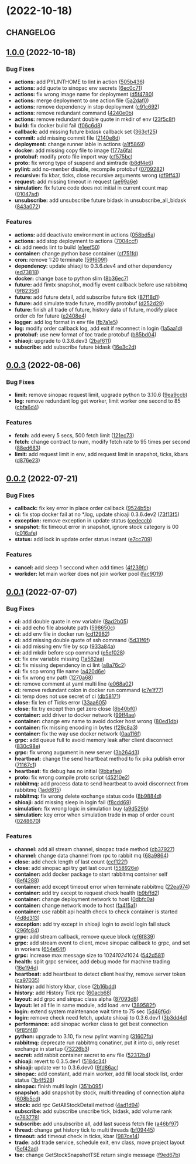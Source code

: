 # [](https://github.com/ToC-Taiwan/toc-sinopac-python/compare/v1.0.0...v) (2022-10-18)

## CHANGELOG

## [1.0.0](https://github.com/ToC-Taiwan/toc-sinopac-python/compare/v0.0.3...v1.0.0) (2022-10-18)

### Bug Fixes

* **actions:** add PYLINTHOME to lint in action ([505b436](https://github.com/ToC-Taiwan/toc-sinopac-python/commit/505b436bc24c3271da43bf9d11e89b9f9693e566))
* **actions:** add quote to sinopac env secrets ([6ec0c71](https://github.com/ToC-Taiwan/toc-sinopac-python/commit/6ec0c71d0ecf2a1593f7487c70ba1da064fd2fc7))
* **actions:** fix wrong image name for deployment ([d5f4780](https://github.com/ToC-Taiwan/toc-sinopac-python/commit/d5f47808e4a3f56aa94bbd01a6b9ba5e4e941cab))
* **actions:** merge deployment to one action file ([5a2daf0](https://github.com/ToC-Taiwan/toc-sinopac-python/commit/5a2daf07e9351d2d673f47cfc2d7e297854ef967))
* **actions:** remove dependency in stop deployment ([c91c692](https://github.com/ToC-Taiwan/toc-sinopac-python/commit/c91c692f551f9009ccbe95a8b14ab1ea32a564a3))
* **actions:** remove redundant command ([4240e0b](https://github.com/ToC-Taiwan/toc-sinopac-python/commit/4240e0b79ff40449416f7cffa58d3ad78db225dc))
* **actions:** remove redundant double quote in mkdir of env ([23f5c8f](https://github.com/ToC-Taiwan/toc-sinopac-python/commit/23f5c8fe07291f5884a160f50d6b2ed2607a2e1d))
* **build:** fix docker build fail ([f06c6d8](https://github.com/ToC-Taiwan/toc-sinopac-python/commit/f06c6d8abf519b9fb1d196251334e90bfe22b90d))
* **callback:** add missing future bidask callback set ([363cf25](https://github.com/ToC-Taiwan/toc-sinopac-python/commit/363cf259ec99aaea1afc19fa1afd1855a96201f3))
* **commit:** add missing commit file ([2140e8d](https://github.com/ToC-Taiwan/toc-sinopac-python/commit/2140e8da61b758c9175911c9d42412f309751a05))
* **deployment:** change runner lable in actions ([a1f5869](https://github.com/ToC-Taiwan/toc-sinopac-python/commit/a1f5869022206df8730f5807082d1ae3075f4a80))
* **docker:** add missing copy file to image ([177a6fa](https://github.com/ToC-Taiwan/toc-sinopac-python/commit/177a6face128cdd9c9e3f5a4c86c1e0e19338cc4))
* **protobuf:** modify proto file import way ([cf575bc](https://github.com/ToC-Taiwan/toc-sinopac-python/commit/cf575bc70f8696e2ddac23b62b246bfaec996e87))
* **proto:** fix wrong type of suspend and simtrade ([b8df4e6](https://github.com/ToC-Taiwan/toc-sinopac-python/commit/b8df4e6e92bb8cdecc749bc8ecc523a013ff1c20))
* **pylint:** add no-menber disable, recompile protobuf ([0709282](https://github.com/ToC-Taiwan/toc-sinopac-python/commit/0709282e2c64cff6e1e1e8ea82a6973054262472))
* **recursive:** fix kbar, ticks, close recursive arguments wrong ([df9ff43](https://github.com/ToC-Taiwan/toc-sinopac-python/commit/df9ff43b0312ea392047102abae3d9bea7637361))
* **request:** add missing timeout in request ([ae99a6e](https://github.com/ToC-Taiwan/toc-sinopac-python/commit/ae99a6e242709ee98a5d4d8b5f184acd227185e1))
* **simulation:** fix future code does not initial in current count map ([01047ad](https://github.com/ToC-Taiwan/toc-sinopac-python/commit/01047ad4c8a4dcb2529cd69fe264ada9dfe6b9d2))
* **unsubscribe:** add unsubscribe future bidask in unsubscribe_all_bidask ([843a072](https://github.com/ToC-Taiwan/toc-sinopac-python/commit/843a07261db4cac539b75bfc83805aa53ee8887f))

### Features

* **actions:** add deactivate environment in actions ([058bd5a](https://github.com/ToC-Taiwan/toc-sinopac-python/commit/058bd5a93062628d6faff43ef21caa0b9a791968))
* **actions:** add stop deployment to actions ([7004ccf](https://github.com/ToC-Taiwan/toc-sinopac-python/commit/7004ccf04e8c563ee300a7d0da6ad9b660bede02))
* **ci:** add needs lint to build ([e1eef50](https://github.com/ToC-Taiwan/toc-sinopac-python/commit/e1eef50b46f0561fc097254f3ac95133a03c8ed0))
* **container:** change python base container ([cf751fd](https://github.com/ToC-Taiwan/toc-sinopac-python/commit/cf751fd38d3589c510d1f163d1a7491f3cbbe658))
* **cron:** remove 1:20 terminate ([59f609f](https://github.com/ToC-Taiwan/toc-sinopac-python/commit/59f609f2c128cc1b841b49c7225d7dbc40e5b012))
* **dependency:** update shiaoji to 0.3.6.dev4 and other dependency ([ed73818](https://github.com/ToC-Taiwan/toc-sinopac-python/commit/ed73818f883c4d23c4875a577befcbc3a90d8d7c))
* **docker:** change base to python slim ([8b36ec7](https://github.com/ToC-Taiwan/toc-sinopac-python/commit/8b36ec7c07d0167d2c98db815cc77ccbccbccfae))
* **future:** add fimtx snapshot, modifiy event callback before use rabbitmq ([9f82356](https://github.com/ToC-Taiwan/toc-sinopac-python/commit/9f82356c437c7bfd7dcfd0ece0ddbfd15611ce8d))
* **future:** add future detail, add subscribe future tick ([87f18d1](https://github.com/ToC-Taiwan/toc-sinopac-python/commit/87f18d1f0d6b05f747cb8bb8e5018e8b07d22f7d))
* **future:** add simulate trade future, modifiy protobuf ([d252d29](https://github.com/ToC-Taiwan/toc-sinopac-python/commit/d252d29a12aab9f431cf3d3f9d450c189846e826))
* **future:** finish all trade of future, history data of future, modify place order cb for future ([e2408e4](https://github.com/ToC-Taiwan/toc-sinopac-python/commit/e2408e45df3ba843ce3c49bd45ba936eb66c8a40))
* **logger:** add log format in env file ([fb7a1e5](https://github.com/ToC-Taiwan/toc-sinopac-python/commit/fb7a1e597e7f00ab1972727f0a090c5ba421222d))
* **log:** modify order callback log, add exit if reconnect in login ([1a5aa1d](https://github.com/ToC-Taiwan/toc-sinopac-python/commit/1a5aa1d2a4a275d2e8c267fa5f7f929c67b1d557))
* **protobuf:** use new format of toc trade protobuf ([b85bd04](https://github.com/ToC-Taiwan/toc-sinopac-python/commit/b85bd04662fb043c5213db3ff7147a6b54452322))
* **shiaoji:** upgrade to 0.3.6.dev3 ([2baf611](https://github.com/ToC-Taiwan/toc-sinopac-python/commit/2baf611be2ec4e7b4adbb4da3338f4bd4bccbd9f))
* **subscribe:** add subscribe future bidask ([16e3c2d](https://github.com/ToC-Taiwan/toc-sinopac-python/commit/16e3c2df12f9679d12fa03ca0100512ca7534b76))

## [0.0.3](https://github.com/ToC-Taiwan/toc-sinopac-python/compare/v0.0.2...v0.0.3) (2022-08-06)

### Bug Fixes

* **limit:** remove sinopac request limit, upgrade python to 3.10.6 ([9ea9ccb](https://github.com/ToC-Taiwan/toc-sinopac-python/commit/9ea9ccb36da46f87d902b11def58b1795fa53558))
* **log:** remove redundant log get worker, limit worker one second to 85 ([cbfa6d4](https://github.com/ToC-Taiwan/toc-sinopac-python/commit/cbfa6d419f517c3857963f89582f39ffa2ca81e5))

### Features

* **fetch:** add every 5 secs, 500 fetch limit ([121ec73](https://github.com/ToC-Taiwan/toc-sinopac-python/commit/121ec73e03e8eb911db8d0c372ceaaefc86815ba))
* **fetch:** change contract to num, modify fetch rate to 95 times per second ([88ed683](https://github.com/ToC-Taiwan/toc-sinopac-python/commit/88ed683c2391a5b52412e6003a036a5673812d6c))
* **limit:** add request limit in env, add request limit in snapshot, ticks, kbars ([d876e23](https://github.com/ToC-Taiwan/toc-sinopac-python/commit/d876e2375d3611f863a0a54426592a906e4e0af9))

## [0.0.2](https://github.com/ToC-Taiwan/toc-sinopac-python/compare/v0.0.1...v0.0.2) (2022-07-21)

### Bug Fixes

* **callback:** fix key error in place order callback ([9524b5b](https://github.com/ToC-Taiwan/toc-sinopac-python/commit/9524b5be9179abc05a894f8e216fc771a57c6b0e))
* **ci:** fix stop docker fail at no *.log, update shioaji 0.3.6.dev2 ([73f13f5](https://github.com/ToC-Taiwan/toc-sinopac-python/commit/73f13f5f8dc3c049e209f6e6ec37ecb5eda18080))
* **exception:** remove exception in update status ([cedeccb](https://github.com/ToC-Taiwan/toc-sinopac-python/commit/cedeccbf4dd5db805230a8d5ce8fb22500f0ae83))
* **snapshot:** fix timeout error in snapshot, ignore stock category is 00 ([c016afe](https://github.com/ToC-Taiwan/toc-sinopac-python/commit/c016afe468d206d9369df31c3df3efb5368c695e))
* **status:** add lock in update order status instant ([e7cc709](https://github.com/ToC-Taiwan/toc-sinopac-python/commit/e7cc7096333ead01d8ae077ae3ec460edc22d3e1))

### Features

* **cancel:** add sleep 1 seccond when add times ([4f239fc](https://github.com/ToC-Taiwan/toc-sinopac-python/commit/4f239fcf661fcb4795cb6445e6530a2640909759))
* **workder:** let main worker does not join worker pool ([fac9019](https://github.com/ToC-Taiwan/toc-sinopac-python/commit/fac9019f9de25d297f45d80cfff5583f3f64113e))

## [0.0.1](https://github.com/ToC-Taiwan/toc-sinopac-python/compare/87093d8e2b3be1cdbdd969292775d7e05139a9d5...v0.0.1) (2022-07-07)

### Bug Fixes

* **ci:** add double quote in env variable ([8ad2b05](https://github.com/ToC-Taiwan/toc-sinopac-python/commit/8ad2b05ccbd3f9af47dc22fffc2abd06327f8fed))
* **ci:** add echo file absolute path ([598650c](https://github.com/ToC-Taiwan/toc-sinopac-python/commit/598650caa3aea15062654809f4ff2486e5cd2cad))
* **ci:** add env file in docker run ([cd12982](https://github.com/ToC-Taiwan/toc-sinopac-python/commit/cd129821587074c008d6e81e0e1357978b4bc0dc))
* **ci:** add missing double quote of ssh command ([5d31f6f](https://github.com/ToC-Taiwan/toc-sinopac-python/commit/5d31f6f96edec5e344927bbb1dc6ef7318d00c91))
* **ci:** add missing env file by scp ([933a84a](https://github.com/ToC-Taiwan/toc-sinopac-python/commit/933a84a3febee50baf9a65e8144c2ef430798044))
* **ci:** add mkdir before scp command ([e5ef028](https://github.com/ToC-Taiwan/toc-sinopac-python/commit/e5ef0283a012dc460719f9bf6e5cead3b94e2fe9))
* **ci:** fix env variable missing ([1a582aa](https://github.com/ToC-Taiwan/toc-sinopac-python/commit/1a582aa7ce07f9b277997f34d372ddbbff149f87))
* **ci:** fix missing dependency in ci lint ([a8a76c2](https://github.com/ToC-Taiwan/toc-sinopac-python/commit/a8a76c28b0de73637cfb188372dffff78c2862be))
* **ci:** fix scp wrong file name ([a420d6e](https://github.com/ToC-Taiwan/toc-sinopac-python/commit/a420d6e4862f71d47dd04f7bb95a36500a9a485f))
* **ci:** fix wrong env path ([1270a68](https://github.com/ToC-Taiwan/toc-sinopac-python/commit/1270a68f35584c0854289064ef1e6bef89ee269a))
* **ci:** remove comment at yaml multi line ([e068a02](https://github.com/ToC-Taiwan/toc-sinopac-python/commit/e068a022de2a1b3a613452b189a4d7a14ed819f5))
* **ci:** remove redundant colon in docker run command ([c7e1f77](https://github.com/ToC-Taiwan/toc-sinopac-python/commit/c7e1f778271b7d72070e0283dbb7b25c1fe4133e))
* **ci:** temp does not use secret of ci ([db58171](https://github.com/ToC-Taiwan/toc-sinopac-python/commit/db581710f3e4bc63c6900c4a32d85d09c34702c3))
* **close:** fix len of Ticks error ([33aa605](https://github.com/ToC-Taiwan/toc-sinopac-python/commit/33aa6051e0889e0d8b24ba0b12a9c05a7da49d78))
* **close:** fix try except then get zero close ([8b40bf0](https://github.com/ToC-Taiwan/toc-sinopac-python/commit/8b40bf0abcf813c6fb2e91396fc395542ba09d4c))
* **container:** add driver to docker network ([99ff4ae](https://github.com/ToC-Taiwan/toc-sinopac-python/commit/99ff4aec783f42ac79de7282b112fe39485736b4))
* **container:** change env name to avoid docker host wrong ([80ed1db](https://github.com/ToC-Taiwan/toc-sinopac-python/commit/80ed1db72221ab5af227a8361b6c72db56b02a10))
* **container:** fix missing encoding in bytes ([f29c8a3](https://github.com/ToC-Taiwan/toc-sinopac-python/commit/f29c8a3d8f536fd80bce9c6ab4cdb6c17026f58a))
* **container:** fix the way use docker network ([0aa116f](https://github.com/ToC-Taiwan/toc-sinopac-python/commit/0aa116f6e1aa462f5ac6e158cc1bfe20cb0dc618))
* **grpc:** add queue full to avoid memory leak after client disconnect ([830c98e](https://github.com/ToC-Taiwan/toc-sinopac-python/commit/830c98e06b585969a417b2453163b785b6892aba))
* **grpc:** fix wrong augument in new server ([3b264d3](https://github.com/ToC-Taiwan/toc-sinopac-python/commit/3b264d313cd3bdab9b88cea3e58d452dbec210f7))
* **heartbeat:** change the send heartbeat method to fix pika publish error ([71167c1](https://github.com/ToC-Taiwan/toc-sinopac-python/commit/71167c131818468509730d97a9371a74edd3536e))
* **heartbeat:** fix debug has no initial ([9bbafae](https://github.com/ToC-Taiwan/toc-sinopac-python/commit/9bbafae4c88f45d731d2ffa6bc4b5f958f014192))
* **proto:** fix wrong compile proto script ([45210e2](https://github.com/ToC-Taiwan/toc-sinopac-python/commit/45210e203c0daa3e8224002939c741d01e24d01c))
* **rabbitmq:** add process data to send heartbeat to avoid disconnect from rabbitmq ([1add815](https://github.com/ToC-Taiwan/toc-sinopac-python/commit/1add815f16c4b680a6bbf9fec2ce2edc755a7d64))
* **rabbitmq:** fix wrong delete exchange status code ([8b9884d](https://github.com/ToC-Taiwan/toc-sinopac-python/commit/8b9884deb6fac959458f806352cf27ba6645b162))
* **shioaji:** add missing sleep in login fail ([f8cdd69](https://github.com/ToC-Taiwan/toc-sinopac-python/commit/f8cdd69a8d01d1113312d90d3fedb9a6bcbde8f9))
* **simulation:** fix wrong logic in simulation buy ([a9d529b](https://github.com/ToC-Taiwan/toc-sinopac-python/commit/a9d529b3865691aae009ec82713c50e3fd602e90))
* **simulation:** key error when simulation trade in map of order count ([0248670](https://github.com/ToC-Taiwan/toc-sinopac-python/commit/02486705c9b1ba90333018ba0a7f0fb42889b91e))

### Features

* **channel:** add all stream channel, sinopac trade method ([cb37927](https://github.com/ToC-Taiwan/toc-sinopac-python/commit/cb379270f30a30667528bc1b2e10f2d233bb9070))
* **channel:** change data channel from rpc to rabbit mq ([68a9864](https://github.com/ToC-Taiwan/toc-sinopac-python/commit/68a98648c5178c1b885f0ed3adec707b101e5d44))
* **close:** add check length of last count ([ccf122f](https://github.com/ToC-Taiwan/toc-sinopac-python/commit/ccf122ff1a9d4ec8213a9afc0c30e4c961dd39cf))
* **close:** add sinopac api try get last count ([558926e](https://github.com/ToC-Taiwan/toc-sinopac-python/commit/558926e329bbc24783527d7c300eb89a149e8086))
* **container:** add docker package to start rabbitmq container self ([8ef4288](https://github.com/ToC-Taiwan/toc-sinopac-python/commit/8ef42888090858305387b99894450f2e880e6071))
* **container:** add except timeout error when terminate rabbitmq ([22ea974](https://github.com/ToC-Taiwan/toc-sinopac-python/commit/22ea9749beabc3e24219eb7b45dd1689740ba879))
* **container:** add try except to request check health ([b9bffd2](https://github.com/ToC-Taiwan/toc-sinopac-python/commit/b9bffd232d0cdac3018b6f85453c1919e1a637c3))
* **container:** change deployment network to host ([0dbfc0a](https://github.com/ToC-Taiwan/toc-sinopac-python/commit/0dbfc0af93e36bef55ada6125586eed05f8d8077))
* **container:** change network mode to host ([fa415a1](https://github.com/ToC-Taiwan/toc-sinopac-python/commit/fa415a11dee2f8345b2bbfd8df1ef3c1181cac0c))
* **container:** use rabbit api health check to check container is started ([4d8d313](https://github.com/ToC-Taiwan/toc-sinopac-python/commit/4d8d3135cb38ac746df9b5ad8b0318fd12511f1f))
* **exception:** add try except in shioaji login to avoid login fail stuck ([296fc84](https://github.com/ToC-Taiwan/toc-sinopac-python/commit/296fc8462cfa5f419338671cd20829965a3bf7e2))
* **grpc:** add stream callback, remove queue block ([ef6f839](https://github.com/ToC-Taiwan/toc-sinopac-python/commit/ef6f8391205c16802b153edb6743e268c62dc95b))
* **grpc:** add stream event to client, move sinopac callback to grpc, and set in workers ([654e64f](https://github.com/ToC-Taiwan/toc-sinopac-python/commit/654e64fa8421ebb29522fa7a9355327f5bbb1019))
* **grpc:** increase max message size to 1024*1024*1024 ([542d581](https://github.com/ToC-Taiwan/toc-sinopac-python/commit/542d581263f5f2a1867fd8a3ac3b3ccf7b57689c))
* **health:** split grpc servicer, add debug mode for machine trading ([16e194d](https://github.com/ToC-Taiwan/toc-sinopac-python/commit/16e194dcb27e6fa490c3a63decedfb0937ac343f))
* **heartbeat:** add heartbeat to detect client healthy, remove server token ([ca97035](https://github.com/ToC-Taiwan/toc-sinopac-python/commit/ca97035089407106bbbaa912d15690739275cf4e))
* **history:** add history kbar, close ([2b16bdd](https://github.com/ToC-Taiwan/toc-sinopac-python/commit/2b16bdd2b43f47702a6d4557946d784ba5a193e7))
* **history:** add History Tick rpc ([60acb68](https://github.com/ToC-Taiwan/toc-sinopac-python/commit/60acb6858f7920446689b483622772b68ec292bc))
* **layout:** add grpc and sinpac class alpha ([87093d8](https://github.com/ToC-Taiwan/toc-sinopac-python/commit/87093d8e2b3be1cdbdd969292775d7e05139a9d5))
* **layout:** let all file in same module, add load .env ([389582f](https://github.com/ToC-Taiwan/toc-sinopac-python/commit/389582fb14974fe44ab53283fadbf3969d3990ad))
* **login:** extend system maintenance wait time to 75 sec ([5d46f6d](https://github.com/ToC-Taiwan/toc-sinopac-python/commit/5d46f6d23d5312b662c393a504b6aa53000931b7))
* **login:** remove check need fetch, update shioaji to 0.3.6.dev1 ([3b3dd4d](https://github.com/ToC-Taiwan/toc-sinopac-python/commit/3b3dd4d1963191537d35b69df1d71dfb25e60004))
* **performance:** add sinopac worker class to get best connection ([9f85f48](https://github.com/ToC-Taiwan/toc-sinopac-python/commit/9f85f488d0d1f1ebf028e7a050a7551e337b9cf7))
* **python:** upgrade to 3.10, fix new pylint warning ([31607fb](https://github.com/ToC-Taiwan/toc-sinopac-python/commit/31607fb0dbe8ef8f895836a655e056fd194f9ebb))
* **rabbitmq:** deprecate run rabbitmq conatiner, put it into ci, only reset exchange in startup ([73226b3](https://github.com/ToC-Taiwan/toc-sinopac-python/commit/73226b30f073d276f6041a7f4af0d77acc11a33c))
* **secret:** add rabbit container secret to env file ([52312b4](https://github.com/ToC-Taiwan/toc-sinopac-python/commit/52312b48ab001098b9b993daf0d002e66947f089))
* **shioaji:** revert to 0.3.5.dev1 ([5184c34](https://github.com/ToC-Taiwan/toc-sinopac-python/commit/5184c3408352268fd9c8e4b03db0bdcc9cbf4cd7))
* **shioaji:** update ver to 0.3.6.dev0 ([9fd86ac](https://github.com/ToC-Taiwan/toc-sinopac-python/commit/9fd86ac30f9f7660b1f65e3033798696d9f8dbf6))
* **sinopac:** add constant, add main worker, add fill local stock list, order status ([1b4f528](https://github.com/ToC-Taiwan/toc-sinopac-python/commit/1b4f5287a7325785f6a346aa064a65e4934a06e2))
* **sinopac:** finish multi login ([351b095](https://github.com/ToC-Taiwan/toc-sinopac-python/commit/351b09511ea028d15275326526d613b39c2a8fba))
* **snapshot:** add snapshot by stock, multi threading of connection alpha ([608b5cd](https://github.com/ToC-Taiwan/toc-sinopac-python/commit/608b5cd5d174200ec9d63d6b3ae59f01012d8bc1))
* **stock:** add rpc GetAllStockDetail method ([4ad1d94](https://github.com/ToC-Taiwan/toc-sinopac-python/commit/4ad1d94e31f52e8f0bfbfbe99f94ccd660d59639))
* **subscribe:** add subscribe unscribe tick, bidask, add volume rank ([e763778](https://github.com/ToC-Taiwan/toc-sinopac-python/commit/e76377843d4fba7e10bc57672f506fad9f4fd911))
* **subscribe:** add unsubscribe all, add last sucess fetch file ([a46bf97](https://github.com/ToC-Taiwan/toc-sinopac-python/commit/a46bf97b97affd9fddfc57a5ac0c70d88a933de1))
* **thread:** change get history tick to multi threads ([bf09445](https://github.com/ToC-Taiwan/toc-sinopac-python/commit/bf09445d62c05b5206348cfeb36b4a76967f8ff5))
* **timeout:** add timeout check in ticks, kbar ([987ce14](https://github.com/ToC-Taiwan/toc-sinopac-python/commit/987ce14d7e7c690af90d69045a54d4253a3d0b98))
* **trade:** add trade service, schedule exit, env class, move project layout ([5ef42ad](https://github.com/ToC-Taiwan/toc-sinopac-python/commit/5ef42adfd008c37bd47df9a70da6fea7b93229ff))
* **tse:** change GetStockSnapshotTSE return single message ([f9ed67b](https://github.com/ToC-Taiwan/toc-sinopac-python/commit/f9ed67b53b2845cf3358408b893291eee80974ea))
